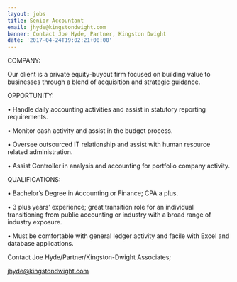 ```yaml
---
layout: jobs
title: Senior Accountant
email: jhyde@kingstondwight.com
banner: Contact Joe Hyde, Partner, Kingston Dwight
date: '2017-04-24T19:02:21+00:00'
---
```



COMPANY:

Our client is a private equity-buyout firm focused on building value to businesses through a blend of acquisition and strategic guidance.

OPPORTUNITY:

•	Handle daily accounting activities and assist in statutory reporting requirements.

•	Monitor cash activity and assist in the budget process.

•	Oversee outsourced IT relationship and assist with human resource related administration.

•	Assist Controller in analysis and accounting for portfolio company activity.

QUALIFICATIONS:

•	Bachelor’s Degree in Accounting or Finance; CPA a plus.

•	3 plus years’ experience; great transition role for an individual transitioning from public accounting or industry with a broad range of industry exposure.

•	Must be comfortable with general ledger activity and facile with Excel and database applications.

Contact Joe Hyde/Partner/Kingston-Dwight Associates;

jhyde@kingstondwight.com